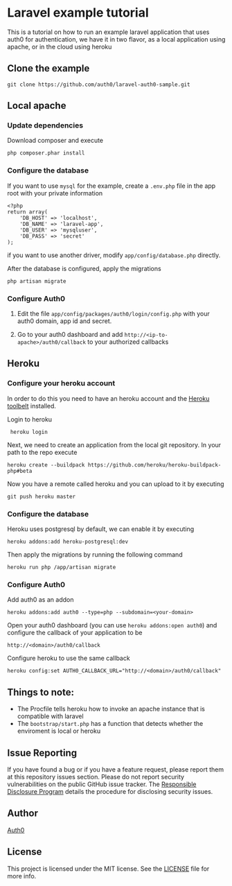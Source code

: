 # Laravel example tutorial
This is a tutorial on how to run an example laravel application that uses auth0 for authentication, we have it in two flavor, as a local application using apache, or in the cloud using heroku

## Clone the example

    git clone https://github.com/auth0/laravel-auth0-sample.git

## Local apache

### Update dependencies

Download composer and execute

    php composer.phar install

### Configure the database

If you want to use `mysql` for the example, create a `.env.php` file in the app root with your private information

    <?php
    return array(
        'DB_HOST' => 'localhost',
        'DB_NAME' => 'laravel-app',
        'DB_USER' => 'mysqluser',
        'DB_PASS' => 'secret'
    );

if you want to use another driver, modify `app/config/database.php` directly.

After the database is configured, apply the migrations

    php artisan migrate

### Configure Auth0

1. Edit the file `app/config/packages/auth0/login/config.php` with your auth0 domain, app id and secret.

2. Go to your auth0 dashboard and add `http://<ip-to-apache>/auth0/callback` to your authorized callbacks



## Heroku
### Configure your heroku account
In order to do this you need to have an heroku account and the [Heroku toolbelt](https://toolbelt.heroku.com/) installed.

Login to heroku

     heroku login

Next, we need to create an application from the local git repository. In your path to the repo execute

    heroku create --buildpack https://github.com/heroku/heroku-buildpack-php#beta

Now you have a remote called heroku and you can upload to it by executing

    git push heroku master

### Configure the database

Heroku uses postgresql by default, we can enable it by executing

    heroku addons:add heroku-postgresql:dev

Then apply the migrations by running the following command

    heroku run php /app/artisan migrate

### Configure Auth0

Add auth0 as an addon

    heroku addons:add auth0 --type=php --subdomain=<your-domain>

Open your auth0 dashboard (you can use `heroku addons:open auth0`) and configure the callback of your application to be

    http://<domain>/auth0/callback

Configure heroku to use the same callback

    heroku config:set AUTH0_CALLBACK_URL="http://<domain>/auth0/callback"

## Things to note:
* The Procfile tells heroku how to invoke an apache instance that is compatible with laravel
* The `bootstrap/start.php` has a function that detects whether the enviroment is local or heroku

## Issue Reporting

If you have found a bug or if you have a feature request, please report them at this repository issues section. Please do not report security vulnerabilities on the public GitHub issue tracker. The [Responsible Disclosure Program](https://auth0.com/whitehat) details the procedure for disclosing security issues.

## Author

[Auth0](auth0.com)

## License

This project is licensed under the MIT license. See the [LICENSE](LICENSE) file for more info.
